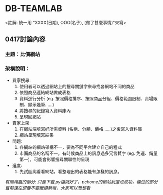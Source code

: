 # DB-TEAMLAB
<註解: 統一用 "XXXX(日期), OOO(名子), (做了甚麼事情)"來寫>
## 0417討論內容
### 主題：比價網站
### 架構說明： 
- 買家搜尋:
    1.	使用者可以透過網站上的搜尋關鍵字來尋找各網站不同的商品
    2.	依照商品連結網站做成表格
    3.	資料進行分析 (eg. 按照價格排序、按照商品分組、價格範圍限制、賣場限制、顯示幾筆……)
    4.	將搜尋的紀錄寫入資料庫內
    5.	呈現回網站
- 賣家上架:
    1.	在網站端填寫好所需資料 (名稱、分類、價格……)之後寫入資料庫
    2.	網站呈現填寫結果
- 問題:
    1.	各網站的網站架構不一，要為不同平台建立自己的程式
    2.	市面商品的名稱不一，有時候商品上的訊息過多冗言贅字 (eg. 免運、銷量第一)，可能會影響搜尋關聯性的呈現
- 進度:
    1.	先試圖爬看看網站，看整理出的表格能有怎樣的訊息。


*有關爬蟲的部分:*
    *只要下載.py檔就好了，pchome的網站我還沒成功，欄位的部分目前還在想要不要繼續新增，大家可以想想看*
